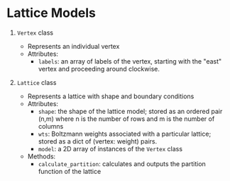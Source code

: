 # Lattice Models

1. `Vertex` class
    - Represents an individual vertex
    - Attributes:
        - `labels`: an array of labels of the vertex, starting with the "east" vertex and proceeding around clockwise.


2. `Lattice` class
    - Represents a lattice with shape and boundary conditions
    - Attributes:
        - `shape`: the shape of the lattice model; stored as an ordered pair (n,m) where n is the number of rows and m is the number of columns
        - `wts`: Boltzmann weights associated with a particular lattice; stored as a dict of (vertex: weight) pairs.
        - `model`: a 2D array of instances of the `Vertex` class
    - Methods:
        - `calculate_partition`: calculates and outputs the partition function of the lattice


